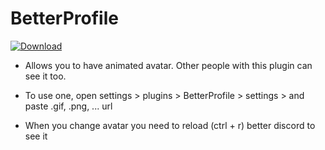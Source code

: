 # BetterProfile
[![Download][icon]][link] 

- Allows you to have animated avatar. Other people with this plugin can see it too.

- To use one, open settings > plugins > BetterProfile > settings > and paste .gif, .png, ... url  
- When you change avatar you need to reload (ctrl + r) better discord to see it

[icon]: https://img.shields.io/badge/Download-BetterProfile-brightgreen
[link]: https://raw.githubusercontent.com/FateNotAvailable/BetterDiscordPlugins/main/AnimatedAvatars/AnimatedAvatars.plugin.js
